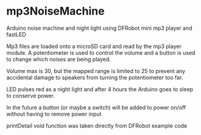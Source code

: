 # mp3NoiseMachine
Arduino noise machine and night light using DFRobot mini mp3 player and fastLED

Mp3 files are loaded onto a microSD card and read by the mp3 player module. A potentiometer is used to control the volume and a button is used to change which noises
are being played. 

Volume max is 30, but the mapped range is limited to 25 to prevent any accidental damage to speakers from turning the potentiometer too far.

LED pulses red as a night light and after 4 hours the Arduino goes to sleep to conserve power.

In the future a button (or maybe a switch) will be added to power on/off without having to remove power input 

printDetail void function was taken directly from DFRobot example code 
